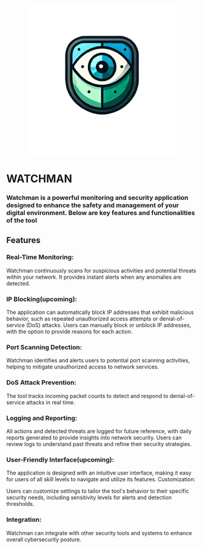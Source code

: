 <p align="center">
  <img src="https://github.com/tuhin-su/watchman/blob/main/icon/icon.png" alt="Application Icon" width="400"/>
</p>

# WATCHMAN
### Watchman is a powerful monitoring and security application designed to enhance the safety and management of your digital environment. Below are key features and functionalities of the tool
## Features
### Real-Time Monitoring:

Watchman continuously scans for suspicious activities and potential threats within your network.
It provides instant alerts when any anomalies are detected.

### IP Blocking(upcoming):

The application can automatically block IP addresses that exhibit malicious behavior, such as repeated unauthorized access attempts or denial-of-service (DoS) attacks.
Users can manually block or unblock IP addresses, with the option to provide reasons for each action.

### Port Scanning Detection:

Watchman identifies and alerts users to potential port scanning activities, helping to mitigate unauthorized access to network services.

### DoS Attack Prevention:

The tool tracks incoming packet counts to detect and respond to denial-of-service attacks in real time.
### Logging and Reporting:

All actions and detected threats are logged for future reference, with daily reports generated to provide insights into network security.
Users can review logs to understand past threats and refine their security strategies.
### User-Friendly Interface(upcoming):

The application is designed with an intuitive user interface, making it easy for users of all skill levels to navigate and utilize its features.
Customization:

Users can customize settings to tailor the tool's behavior to their specific security needs, including sensitivity levels for alerts and detection thresholds.
### Integration:

Watchman can integrate with other security tools and systems to enhance overall cybersecurity posture.
